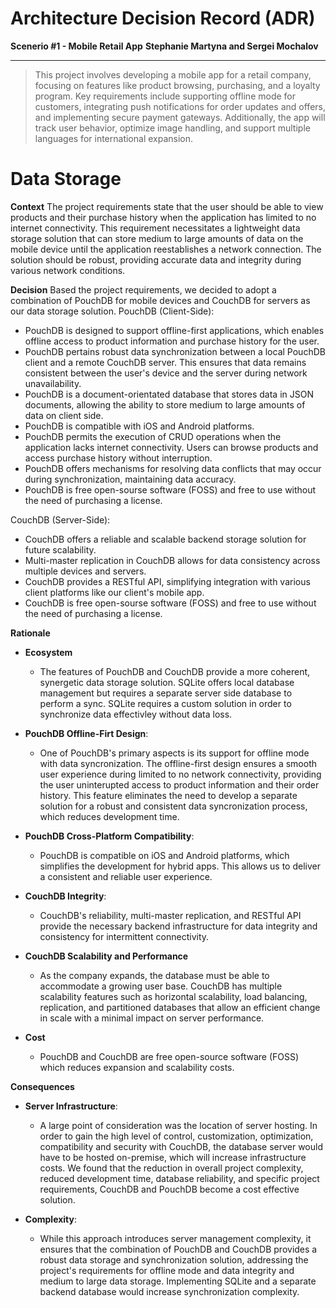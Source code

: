 # Architecture Decision Record (ADR)
**Scenerio #1 - Mobile Retail App**
**Stephanie Martyna and Sergei Mochalov**
___
> This project involves developing a mobile app for a retail company, focusing on features like product browsing, purchasing, and a loyalty program. Key requirements include supporting offline mode for customers, integrating push notifications for order updates and offers, and implementing secure payment gateways. Additionally, the app will track user behavior, optimize image handling, and support multiple languages for international expansion.

# Data Storage

**Context**
The project requirements state that the user should be able to view products and their purchase history when the application has limited to no internet connectivity. This requirement necessitates a lightweight data storage solution that can store medium to large amounts of data on the mobile device until the application reestablishes a network connection. The solution should be robust, providing accurate data and integrity during various network conditions.

**Decision**
Based the project requirements, we decided to adopt a combination of PouchDB for mobile devices and CouchDB for servers as our data storage solution.
PouchDB (Client-Side):
- PouchDB is designed to support offline-first applications, which enables offline access to product information and purchase history for the user.
- PouchDB pertains robust data synchronization between a local PouchDB client and a remote CouchDB server. This ensures that data remains consistent between the user's device and the server during network unavailability.
- PouchDB is a document-orientated database that stores data in JSON documents, allowing the ability to store medium to large amounts of data on client side.
- PouchDB is compatible with iOS and Android platforms.
- PouchDB permits the execution of CRUD operations when the application lacks internet connectivity. Users can browse products and access purchase history without interruption.
- PouchDB offers mechanisms for resolving data conflicts that may occur during synchronization, maintaining data accuracy.
- PouchDB is free open-sourse software (FOSS) and free to use without the need of purchasing a license.

CouchDB (Server-Side):
- CouchDB offers a reliable and scalable backend storage solution for future scalability.
- Multi-master replication in CouchDB allows for data consistency across multiple devices and servers.
- CouchDB provides a RESTful API, simplifying integration with various client platforms like our client's mobile app.
- CouchDB is free open-sourse software (FOSS) and free to use without the need of purchasing a license.

**Rationale**

- **Ecosystem**
   - The features of PouchDB and CouchDB provide a more coherent, synergetic data storage solution. SQLite offers local database management but requires a separate server side database to perform a sync. SQLite requires a custom solution in order to synchronize data effectivley without data loss. 

- **PouchDB Offline-Firt Design**:
   - One of PouchDB's primary aspects is its support for offline mode with data syncronization. The offline-first design ensures a smooth user experience during limited to no network connectivity, providing the user uninterupted access to product information and their order history. This feature eliminates the need to develop a separate solution for a robust and consistent data syncronization process, which reduces development time. 

- **PouchDB Cross-Platform Compatibility**:
   - PouchDB is compatible on iOS and Android platforms, which simplifies the development for hybrid apps. This allows us to deliver a consistent and reliable user experience.

- **CouchDB Integrity**:
   - CouchDB's reliability, multi-master replication, and RESTful API provide the necessary backend infrastructure for data integrity and consistency for intermittent connectivity.

- **CouchDB Scalability and Performance**
   - As the company expands, the database must be able to accommodate a growing user base. CouchDB has multiple scalability features such as horizontal scalability, load balancing, replication, and partitioned databases that allow an efficient change in scale with a minimal impact on server performance. 

- **Cost**
   - PouchDB and CouchDB are free open-source software (FOSS) which reduces expansion and scalability costs.

**Consequences**

- **Server Infrastructure**:
   - A large point of consideration was the location of server hosting. In order to gain the high level of control, customization, optimization, compatibility and security with CouchDB, the database server would have to be hosted on-premise, which will increase infrastructure costs. We found that the reduction in overall project complexity, reduced development time, database reliability, and specific project requirements, CouchDB and PouchDB become a cost effective solution.

- **Complexity**: 
   - While this approach introduces server management complexity, it ensures that the combination of PouchDB and CouchDB provides a robust data storage and synchronization solution, addressing the project's requirements for offline mode and data integrity and medium to large data storage. Implementing SQLite and a separate backend database would increase synchronization complexity.





